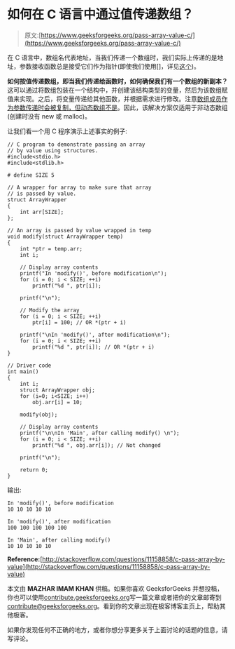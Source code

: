 # 如何在 C 语言中通过值传递数组？

> 原文:[https://www.geeksforgeeks.org/pass-array-value-c/](https://www.geeksforgeeks.org/pass-array-value-c/)

在 C 语言中，数组名代表地址，当我们传递一个数组时，我们实际上传递的是地址，参数接收函数总是接受它们作为指针(即使我们使用[]，详见[这个](https://www.geeksforgeeks.org/why-c-treats-array-parameters-as-pointers/))。

**如何按值传递数组，即当我们传递给函数时，如何确保我们有一个数组的新副本？**
这可以通过将数组包装在一个结构中，并创建该结构类型的变量，然后为该数组赋值来实现。之后，将变量传递给其他函数，并根据需求进行修改。注意[数组成员作为参数传递时会被复制，但动态数组不是](https://www.geeksforgeeks.org/are-array-members-deeply-copied/)。因此，该解决方案仅适用于非动态数组(创建时没有 new 或 malloc)。

让我们看一个用 C 程序演示上述事实的例子:

```
// C program to demonstrate passing an array
// by value using structures.
#include<stdio.h>
#include<stdlib.h>

# define SIZE 5

// A wrapper for array to make sure that array
// is passed by value.
struct ArrayWrapper
{
    int arr[SIZE];
};

// An array is passed by value wrapped in temp
void modify(struct ArrayWrapper temp)
{
    int *ptr = temp.arr;
    int i;

    // Display array contents
    printf("In 'modify()', before modification\n");
    for (i = 0; i < SIZE; ++i)
        printf("%d ", ptr[i]);

    printf("\n");

    // Modify the array
    for (i = 0; i < SIZE; ++i)
        ptr[i] = 100; // OR *(ptr + i)

    printf("\nIn 'modify()', after modification\n");
    for (i = 0; i < SIZE; ++i)
        printf("%d ", ptr[i]); // OR *(ptr + i)
}

// Driver code
int main()
{
    int i;
    struct ArrayWrapper obj;
    for (i=0; i<SIZE; i++)
        obj.arr[i] = 10;

    modify(obj);

    // Display array contents
    printf("\n\nIn 'Main', after calling modify() \n");
    for (i = 0; i < SIZE; ++i)
        printf("%d ", obj.arr[i]); // Not changed

    printf("\n");

    return 0;
}
```

输出:

```
In 'modify()', before modification
10 10 10 10 10 

In 'modify()', after modification
100 100 100 100 100 

In 'Main', after calling modify() 
10 10 10 10 10 

```

 **Reference:**[http://stackoverflow.com/questions/11158858/c-pass-array-by-value](http://stackoverflow.com/questions/11158858/c-pass-array-by-value)

本文由 **MAZHAR IMAM KHAN** 供稿。如果你喜欢 GeeksforGeeks 并想投稿，你也可以使用[contribute.geeksforgeeks.org](http://www.contribute.geeksforgeeks.org)写一篇文章或者把你的文章邮寄到 contribute@geeksforgeeks.org。看到你的文章出现在极客博客主页上，帮助其他极客。

如果你发现任何不正确的地方，或者你想分享更多关于上面讨论的话题的信息，请写评论。